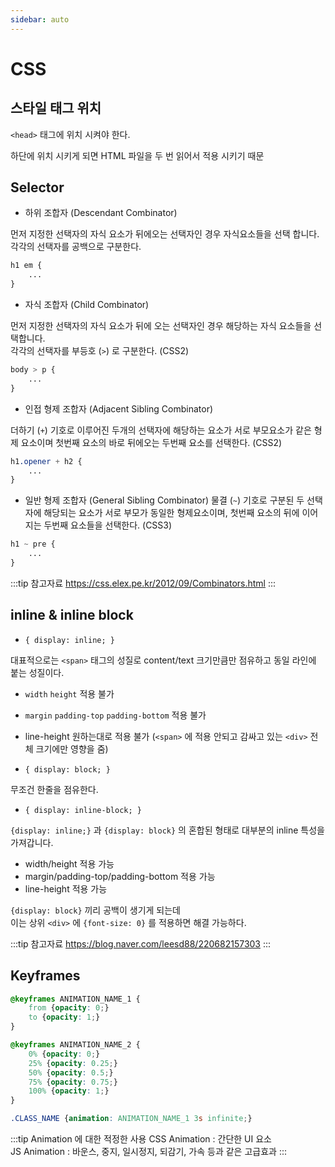 ```yaml
---
sidebar: auto
---
```

# CSS

## 스타일 태그 위치

`<head>` 태그에 위치 시켜야 한다.

하단에 위치 시키게 되면 HTML 파일을 두 번 읽어서 적용 시키기 때문

## Selector

* 하위 조합자 (Descendant Combinator)

먼저 지정한 선택자의 자식 요소가 뒤에오는 선택자인 경우 자식요소들을 선택 합니다.  
각각의 선택자를 공백으로 구분한다.

```css
h1 em {
    ...
}
```

* 자식 조합자 (Child Combinator)

먼저 지정한 선택자의 자식 요소가 뒤에 오는 선택자인 경우 해당하는 자식 요소들을 선택합니다.  
각각의 선택자를 부등호 (`>`) 로 구분한다. (CSS2)

```css
body > p {
    ...
}
```

* 인접 형제 조합자 (Adjacent Sibling Combinator)

더하기 (`+`) 기호로 이루어진 두개의 선택자에 해당하는 요소가 서로 부모요소가 같은 형제 요소이며 첫번째 요소의 바로 뒤에오는 두번째 요소를 선택한다. (CSS2)

```css
h1.opener + h2 {
    ...
}
```

* 일반 형제 조합자 (General Sibling Combinator)
물결 (`~`) 기호로 구분된 두 선택자에 해당되는 요소가 서로 부모가 동일한 형제요소이며, 첫번째 요소의 뒤에 이어지는 두번째 요소들을 선택한다. (CSS3)

```css
h1 ~ pre {
    ...
}
```

:::tip 참고자료
<https://css.elex.pe.kr/2012/09/Combinators.html>
:::

## inline & inline block

* `{ display: inline; }`

대표적으로는 `<span>` 태그의 성질로 content/text 크기만큼만 점유하고 동일 라인에 붙는 성질이다.

* `width` `height` 적용 불가
* `margin` `padding-top` `padding-bottom` 적용 불가
* line-height 원하는대로 적용 불가 \(`<span>` 에 적용 안되고 감싸고 있는  `<div>` 전체 크기에만 영향을 줌\)

* `{ display: block; }`

무조건 한줄을 점유한다.

* `{ display: inline-block; }`

`{display: inline;}` 과 `{display: block}` 의 혼합된 형태로 대부분의 inline 특성을 가져갑니다.

* width/height 적용 가능
* margin/padding-top/padding-bottom 적용 가능
* line-height 적용 가능

`{display: block}` 끼리 공백이 생기게 되는데  
이는 상위 `<div>` 에 `{font-size: 0}` 를 적용하면 해결 가능하다.

:::tip 참고자료
<https://blog.naver.com/leesd88/220682157303>
:::

## Keyframes

```css
@keyframes ANIMATION_NAME_1 {
    from {opacity: 0;}
    to {opacity: 1;}
}

@keyframes ANIMATION_NAME_2 {
    0% {opacity: 0;}
    25% {opacity: 0.25;}
    50% {opacity: 0.5;}
    75% {opacity: 0.75;}
    100% {opacity: 1;}
}

.CLASS_NAME {animation: ANIMATION_NAME_1 3s infinite;}
```

:::tip Animation 에 대한 적정한 사용
CSS Animation : 간단한 UI 요소  
JS Animation : 바운스, 중지, 일시정지, 되감기, 가속 등과 같은 고급효과
:::